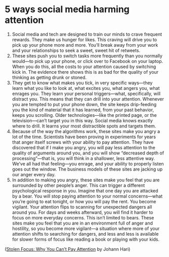 # 5 ways social media harming attention

1. Social media and tech are designed to train our minds to crave frequent rewards. They make us hunger for likes. This craving will drive you to pick up your phone more and more. You’ll break away from your work and your relationships to seek a sweet, sweet hit of retweets.
2. These sites push you to switch tasks more frequently than you normally would—to pick up your phone, or click over to Facebook on your laptop. When you do this, all the costs to your attention caused by switching kick in. The evidence there shows this is as bad for the quality of your thinking as getting drunk or stoned.
3. They get to know what makes you tick, in very specific ways—they learn what you like to look at, what excites you, what angers you, what enrages you. They learn your personal triggers—what, specifically, will distract you. This means that they can drill into your attention. Whenever you are tempted to put your phone down, the site keeps drip-feeding you the kind of material that it has learned, from your past behavior, keeps you scrolling. Older technologies—like the printed page, or the television—can’t target you in this way. Social media knows exactly where to drill. It learns your most distractible spots and targets them.
4. Because of the way the algorithms work, these sites make you angry a lot of the time. Scientists have been proving in experiments for years that anger itself screws with your ability to pay attention. They have discovered that if I make you angry, you will pay less attention to the quality of arguments around you, and you will show “decreased depth of processing”—that is, you will think in a shallower, less attentive way. We’ve all had that feeling—you enrage, and your ability to properly listen goes out the window. The business models of these sites are jacking up our anger every day.
5. In addition to making you angry, these sites make you feel that you are surrounded by other people’s anger. This can trigger a different psychological response in you. Imagine that one day you are attacked by a bear. You will stop paying attention to your normal concerns—what you’re going to eat tonight, or how you will pay the rent. You become vigilant. Your attention flips to scanning for unexpected dangers all around you. For days and weeks afterward, you will find it harder to focus on more everyday concerns. This isn’t limited to bears. These sites make you feel that you are in an environment full of anger and hostility, so you become more vigilant—a situation where more of your attention shifts to searching for dangers, and less and less is available for slower forms of focus like reading a book or playing with your kids.

([Stolen Focus: Why You Can’t Pay Attention](https://www.goodreads.com/book/show/57933306-stolen-focus) by Johann Hari)
